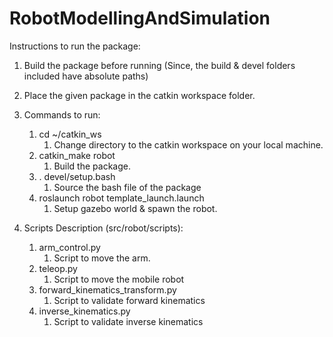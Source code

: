 # RobotModellingAndSimulation

Instructions to run the package:
1) Build the package before running (Since, the build & devel folders included have absolute paths)
2) Place the given package in the catkin workspace folder. 
3) Commands to run: 
    1) cd ~/catkin_ws
        1) Change directory to the catkin workspace on your local machine. 
    2) catkin_make robot
        1) Build the package. 
    3) . devel/setup.bash
        1) Source the bash file of the package
    4) roslaunch robot template_launch.launch
        1) Setup gazebo world & spawn the robot.

4) Scripts Description (src/robot/scripts):
    1) arm_control.py
        1) Script to move the arm.
    2) teleop.py
        1) Script to move the mobile robot
    3) forward_kinematics_transform.py
        1) Script to validate forward kinematics
    4) inverse_kinematics.py
        1) Script to validate inverse kinematics

